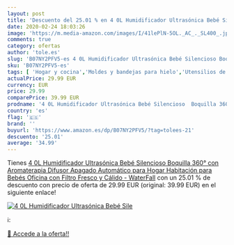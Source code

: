 ```yaml
---
layout: post
title: 'Descuento del 25.01 % en 4 0L Humidificador Ultrasónica Bebé Sile'
date: 2020-02-24 18:03:26
image: 'https://m.media-amazon.com/images/I/41lePlN-5OL._AC_._SL400_.jpg'
comments: true
category: ofertas
author: 'tole.es'
slug: 'B07NY2PFV5-es 4 0L Humidificador Ultrasónica Bebé Silencioso Boquilla...'
sku: 'B07NY2PFV5-es'
tags: [ 'Hogar y cocina','Moldes y bandejas para hielo','Utensilios de bar','Utensilios de cocina','bebé','bebés', ]
actualPrice: 29.99 EUR
currency: EUR
price: 29.99
comparePrice: 39.99 EUR
prodname: '4 0L Humidificador Ultrasónica Bebé Silencioso  Boquilla 360° con Aromaterapia Difusor  Apagado Automático  para Hogar  Habitación para Bebés  Oficina  con Filtro  Fresco y Cálido - WaterFall'
country: 'es'
flag: '🇪🇸'
brand: ''
buyurl: 'https://www.amazon.es/dp/B07NY2PFV5/?tag=tolees-21'
descuento: '25.01'
average: '34.99'
---
```


Tienes [4 0L Humidificador Ultrasónica Bebé Silencioso  Boquilla 360° con Aromaterapia Difusor  Apagado Automático  para Hogar  Habitación para Bebés  Oficina  con Filtro  Fresco y Cálido - WaterFall](https://www.amazon.es/dp/B07NY2PFV5/?tag=tolees-21) con un 25.01 % de descuento con precio de oferta de 29.99 EUR (original: 39.99 EUR) en el siguiente enlace!

[![4 0L Humidificador Ultrasónica Bebé Sile](https://m.media-amazon.com/images/I/41lePlN-5OL._AC_._SL400_.jpg)](https://www.amazon.es/dp/B07NY2PFV5/?tag=tolees-21)

ℹ️:


[🛒 Accede a la oferta!!](https://www.amazon.es/dp/B07NY2PFV5/?tag=tolees-21)
